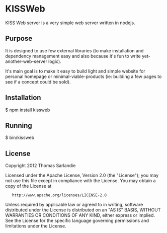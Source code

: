 KISSWeb
=======

KISS Web server is a very simple web server written in nodejs. 

Purpose
-------

It is designed to use few external libraries (to make installation and dependency management easy and also
because it's fun to write yet-another-web-server logic).

It's main goal is to make it easy to build light and simple website for personal homepage
or minimal-viable-products (ie: building a few pages to see if a concept could be sold).

Installation
------------

  $ npm install kissweb

Running
-------

  $ bin/kissweb <webserver port> <rootdirectory>

License
-------

Copyright 2012 Thomas Sarlandie 

   Licensed under the Apache License, Version 2.0 (the "License");
   you may not use this file except in compliance with the License.
   You may obtain a copy of the License at

       http://www.apache.org/licenses/LICENSE-2.0

   Unless required by applicable law or agreed to in writing, software
   distributed under the License is distributed on an "AS IS" BASIS,
   WITHOUT WARRANTIES OR CONDITIONS OF ANY KIND, either express or implied.
   See the License for the specific language governing permissions and
   limitations under the License.
